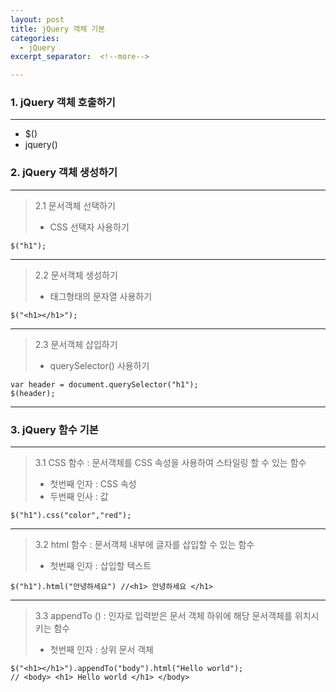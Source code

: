 ```yaml
---
layout: post
title: jQuery 객체 기본
categories:
  - jQuery
excerpt_separator:  <!--more-->

---
```


### 1. jQuery 객체 호출하기

---

- $()
- jquery()

### 2. jQuery 객체 생성하기

---

> 2.1 문서객체 선택하기
>
> - CSS 선택자 사용하기

```
$("h1");
```

---

> 2.2 문서객체 생성하기
>
> - 태그형태의 문자열 사용하기

```
$("<h1></h1>");
```

---

> 2.3 문서객체 삽입하기
>
> - querySelector() 사용하기

```
var header = document.querySelector("h1");
$(header);
```

---

### 3. jQuery 함수 기본

---

> 3.1 CSS 함수 : 문서객체를 CSS 속성을 사용하여 스타일링 할 수 있는 함수
>
> - 첫번째 인자 : CSS 속성
> - 두번째 인사 : 값

```
$("h1").css("color","red");
```

---

> 3.2 html 함수 : 문서객체 내부에 글자를 삽입할 수 있는 함수
>
> - 첫번째 인자 : 삽입할 텍스트

```
$("h1").html("안녕하세요") //<h1> 안녕하세요 </h1>
```

---

> 3.3 appendTo () : 인자로 입력받은 문서 객체 하위에 해당 문서객체를 위치시키는 함수
>
> - 첫번째 인자 : 상위 문서 객체

```
$("<h1></h1>").appendTo("body").html("Hello world");
// <body> <h1> Hello world </h1> </body>
```
